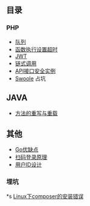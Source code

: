 ##	目录

### PHP

* [队列](./PHP/队列.md)
* [函数执行设置超时](./PHP/函数执行设置超时.md)
* [JWT](./PHP/JWT.md)
* [链式调用](./PHP/链式调用.md)
* [API接口安全实例](./PHP/API接口安全实例.md)
* [Swoole](./PHP/Swoole.md) 占坑

##	JAVA

* [方法的重写与重载](./JAVA/方法的重写与重载.md) 	

##	其他

* [Go优缺点](./其他/Go优缺点.md)
* [扫码登录原理](./其他/扫码登录原理.md)
* [用户ID设计](./其他/用户ID设计.md) 

### 埋坑

*s [Linux下composer的安装错误](./埋坑/Linux下composer的安装错误.md)